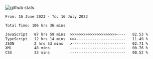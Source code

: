
![github stats](https://github-readme-stats.vercel.app/api?username=realmahd1&show_icons=true&theme=codeSTACKr&hide_rank=true&count_private=true)

<!--START_SECTION:waka-->

```txt
From: 16 June 2023 - To: 16 July 2023

Total Time: 106 hrs 36 mins

JavaScript   87 hrs 59 mins  >>>>>>>>>>>>>>>>>>>>>----   82.53 %
TypeScript   12 hrs 14 mins  >>>----------------------   11.49 %
JSON         2 hrs 53 mins   >------------------------   02.71 %
XML          48 mins         -------------------------   00.76 %
CSS          33 mins         -------------------------   00.52 %
```

<!--END_SECTION:waka-->
